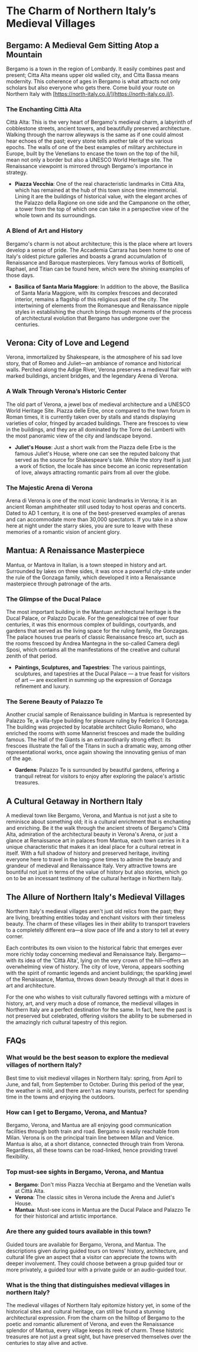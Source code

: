 # **The Charm of Northern Italy’s Medieval Villages**

## **Bergamo: A Medieval Gem Sitting Atop a Mountain**

Bergamo is a town in the region of Lombardy. It easily combines past and present; Citta Alta means upper old walled city, and Citta Bassa means modernity. This coherence of ages in Bergamo is what attracts not only scholars but also everyone who gets there. Come build your route on Northern Italy with [https://north-italy.co.il/](https://north-italy.co.il/).

### **The Enchanting Città Alta**

Città Alta: This is the very heart of Bergamo's medieval charm, a labyrinth of cobblestone streets, ancient towers, and beautifully preserved architecture. Walking through the narrow alleyways is the same as if one could almost hear echoes of the past; every stone tells another tale of the various epochs. The walls of one of the best examples of military architecture in Europe, built by the Venetians to encase the town on the top of the hill, mean not only a border but also a UNESCO World Heritage site. The Renaissance viewpoint is mirrored through Bergamo's importance in strategy.

- **Piazza Vecchia**: One of the real characteristic landmarks in Città Alta, which has remained at the hub of this town since time immemorial. Lining it are the buildings of historical value, with the elegant arches of the Palazzo della Ragione on one side and the Campanone on the other, a tower from the top of which one can take in a perspective view of the whole town and its surroundings.

### **A Blend of Art and History**

Bergamo's charm is not about architecture; this is the place where art lovers develop a sense of pride. The Accademia Carrara has been home to one of Italy's oldest picture galleries and boasts a grand accumulation of Renaissance and Baroque masterpieces. Very famous works of Botticelli, Raphael, and Titian can be found here, which were the shining examples of those days.

- **Basilica of Santa Maria Maggiore**: In addition to the above, the Basilica of Santa Maria Maggiore, with its complex frescoes and decorated interior, remains a flagship of this religious past of the city. The intertwining of elements from the Romanesque and Renaissance nipple styles in establishing the church brings through moments of the process of architectural evolution that Bergamo has undergone over the centuries.

## **Verona: City of Love and Legend**

Verona, immortalized by Shakespeare, is the atmosphere of his sad love story, that of Romeo and Juliet—an ambiance of romance and historical walls. Perched along the Adige River, Verona preserves a medieval flair with marked buildings, ancient bridges, and the legendary Arena di Verona.

### **A Walk Through Verona’s Historic Center**

The old part of Verona, a jewel box of medieval architecture and a UNESCO World Heritage Site. Piazza delle Erbe, once compared to the town forum in Roman times, it is currently taken over by stalls and stands displaying varieties of color, fringed by arcaded buildings. There are frescoes to view in the buildings, and they are all dominated by the Torre dei Lamberti with the most panoramic view of the city and landscape beyond.

- **Juliet's House**: Just a short walk from the Piazza delle Erbe is the famous Juliet's House, where one can see the reputed balcony that served as the source for Shakespeare's tale. While the story itself is just a work of fiction, the locale has since become an iconic representation of love, always attracting romantic pairs from all over the globe.

### **The Majestic Arena di Verona**

Arena di Verona is one of the most iconic landmarks in Verona; it is an ancient Roman amphitheater still used today to host operas and concerts. Dated to AD 1 century, it is one of the best-preserved examples of arenas and can accommodate more than 30,000 spectators. If you take in a show here at night under the starry skies, you are sure to leave with these memories of a romantic vision of ancient glory.

## **Mantua: A Renaissance Masterpiece**

Mantua, or Mantova in Italian, is a town steeped in history and art. Surrounded by lakes on three sides, it was once a powerful city-state under the rule of the Gonzaga family, which developed it into a Renaissance masterpiece through patronage of the arts.

### **The Glimpse of the Ducal Palace**

The most important building in the Mantuan architectural heritage is the Ducal Palace, or Palazzo Ducale. For the genealogical tree of over four centuries, it was this enormous complex of buildings, courtyards, and gardens that served as the living space for the ruling family, the Gonzagas. The palace houses true pearls of classic Renaissance fresco art, such as the rooms frescoed by Andrea Mantegna in the so-called Camera degli Sposi, which contains all the manifestations of the creative and cultural zenith of that period.

- **Paintings, Sculptures, and Tapestries**: The various paintings, sculptures, and tapestries at the Ducal Palace — a true feast for visitors of art — are excellent in summing up the expression of Gonzaga refinement and luxury.

### **The Serene Beauty of Palazzo Te**

Another crucial sample of Renaissance building in Mantua is represented by Palazzo Te, a villa-type building for pleasure ruling by Federico II Gonzaga. The building was projected by locatable architect Giulio Romano, who enriched the rooms with some Mannerist frescoes and made the building famous. The Hall of the Giants is an extraordinarily strong effect: its frescoes illustrate the fall of the Titans in such a dramatic way, among other representational works, once again showing the innovating genius of man of the age.

- **Gardens**: Palazzo Te is surrounded by beautiful gardens, offering a tranquil retreat for visitors to enjoy after exploring the palace's artistic treasures.

## **A Cultural Getaway in Northern Italy**

A medieval town like Bergamo, Verona, and Mantua is not just a site to reminisce about something old; it is a cultural enrichment that is enchanting and enriching. Be it the walk through the ancient streets of Bergamo's Città Alta, admiration of the architectural beauty in Verona's Arena, or just a glance at Renaissance art in palaces from Mantua, each town carries in it a unique characteristic that makes it an ideal place for a cultural retreat in itself. With a full shadow of history and preserved heritage, inviting everyone here to travel in the long-gone times to admire the beauty and grandeur of medieval and Renaissance Italy. Very attractive towns are bountiful not just in terms of the value of history but also stories, which go on to be an incessant testimony of the cultural heritage in Northern Italy.

## **The Allure of Northern Italy's Medieval Villages**

Northern Italy's medieval villages aren't just old relics from the past; they are living, breathing entities today and enchant visitors with their timeless beauty. The charm of these villages lies in their ability to transport travelers to a completely different era—a slow pace of life and a story to tell at every corner.

Each contributes its own vision to the historical fabric that emerges ever more richly today concerning medieval and Renaissance Italy. Bergamo—with its idea of the 'Città Alta', lying on the very crown of the hill—offers an overwhelming view of history. The city of love, Verona, appears soothing with the spirit of romantic legends and ancient buildings; the sparkling jewel of the Renaissance, Mantua, throws down beauty through all that it does in art and architecture.

For the one who wishes to visit culturally flavored settings with a mixture of history, art, and very much a dose of romance, the medieval villages in Northern Italy are a perfect destination for the same. In fact, here the past is not preserved but celebrated, offering visitors the ability to be submersed in the amazingly rich cultural tapestry of this region.

## **FAQs**

### **What would be the best season to explore the medieval villages of northern Italy?**

Best time to visit medieval villages in Northern Italy: spring, from April to June, and fall, from September to October. During this period of the year, the weather is mild, and there aren't as many tourists, perfect for spending time in the towns and enjoying the outdoors.

### **How can I get to Bergamo, Verona, and Mantua?**

Bergamo, Verona, and Mantua are all enjoying good communication facilities through both train and road. Bergamo is easily reachable from Milan. Verona is on the principal train line between Milan and Venice. Mantua is also, at a short distance, connected through train from Verona. Regardless, all these towns can be road-linked, hence providing travel flexibility.

### **Top must-see sights in Bergamo, Verona, and Mantua**

- **Bergamo**: Don't miss Piazza Vecchia at Bergamo and the Venetian walls at Città Alta.
- **Verona**: The classic sites in Verona include the Arena and Juliet's House.
- **Mantua**: Must-see icons in Mantua are the Ducal Palace and Palazzo Te for their historical and artistic importance.

### **Are there any guided tours available in this town?**

Guided tours are available for Bergamo, Verona, and Mantua. The descriptions given during guided tours on towns' history, architecture, and cultural life give an aspect that a visitor can appreciate the towns with deeper involvement. They could choose between a group guided tour or more privately, a guided tour with a private guide or an audio-guided tour.

### **What is the thing that distinguishes medieval villages in northern Italy?**

The medieval villages of Northern Italy epitomize history yet, in some of the historical sites and cultural heritage, can still be found a stunning architectural expression. From the charm on the hilltop of Bergamo to the poetic and romantic allurement of Verona, and even the Renaissance splendor of Mantua, every village keeps its reek of charm. These historic treasures are not just a great sight, but have preserved themselves over the centuries to stay alive and active.
